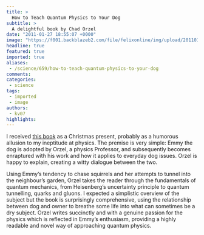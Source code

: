 ```yaml
---
title: >
  How to Teach Quantum Physics to Your Dog
subtitle: >
  A delightful book by Chad Orzel
date: "2011-01-27 18:55:07 +0000"
image: "https://f001.backblazeb2.com/file/felixonline/img/upload/201101271853-ks607-quantumd.jpg"
headline: true
featured: true
imported: true
aliases:
 - /science/659/how-to-teach-quantum-physics-to-your-dog
comments:
categories:
 - science
tags:
 - imported
 - image
authors:
 - kv07
highlights:
---
```


I received [this book](http://www.amazon.co.uk/How-Teach-Quantum-Physics-Your/dp/1851687793) as a Christmas present, probably as a humorous allusion to my ineptitude at physics. The premise is very simple: Emmy the dog is adopted by Orzel, a physics Professor, and subsequently becomes enraptured with his work and how it applies to everyday dog issues. Orzel is happy to explain, creating a witty dialogue between the two.

Using Emmy’s tendency to chase squirrels and her attempts to tunnel into the neighbour’s garden, Orzel takes the reader through the fundamentals of quantum mechanics, from Heisenberg’s uncertainty principle to quantum tunnelling, quarks and gluons. I expected a simplistic overview of the subject but the book is surprisingly comprehensive, using the relationship between dog and owner to breathe some life into what can sometimes be a dry subject. Orzel writes succinctly and with a genuine passion for the physics which is reflected in Emmy’s enthusiasm, providing a highly readable and novel way of approaching quantum physics.

